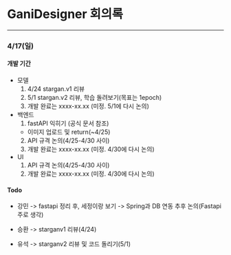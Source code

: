 # GaniDesigner 회의록
--------------------------------------------------------------------------------------------------------------------
### 4/17(일)
#### 개발 기간
- 모델
  1. 4/24 stargan.v1 리뷰
  2. 5/1 stargan.v2 리뷰, 학습 돌려보기(목표는 1epoch)
  3. 개발 완료는 xxxx-xx.xx (미정. 5/1에 다시 논의)
- 백엔드
  1. fastAPI 익히기 (공식 문서 참조)
    - 이미지 업로드 및 return(~4/25)
  2. API 규격 논의(4/25-4/30 사이)
  3. 개발 완료는 xxxx-xx.xx (미정. 4/30에 다시 논의)
- UI
  1. API 규격 논의(4/25-4/30 사이)
  2. 개발 완료는 xxxx-xx.xx (미정. 4/30에 다시 논의)
#### Todo
- 강민 -> fastapi 정리 후, 세정이랑 보기 -> Spring과 DB 연동 추후 논의(Fastapi 주로 생각)

- 승환 -> starganv1 리뷰(4/24)

- 유석 -> starganv2 리뷰 및 코드 돌리기(5/1)
